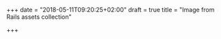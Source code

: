 +++
date = "2018-05-11T09:20:25+02:00"
draft = true
title = "Image from Rails assets collection"

+++

